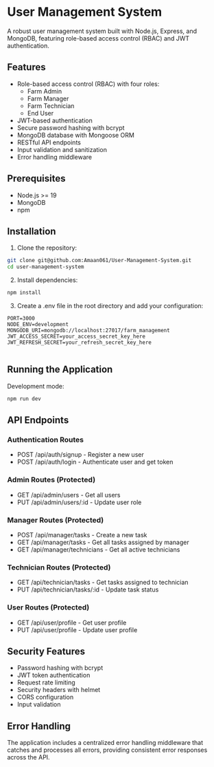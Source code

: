 # User Management System

A robust user management system built with Node.js, Express, and MongoDB, featuring role-based access control (RBAC) and JWT authentication.

## Features

- Role-based access control (RBAC) with four roles:
  - Farm Admin
  - Farm Manager
  - Farm Technician
  - End User
- JWT-based authentication
- Secure password hashing with bcrypt
- MongoDB database with Mongoose ORM
- RESTful API endpoints
- Input validation and sanitization
- Error handling middleware


## Prerequisites

- Node.js >= 19
- MongoDB
- npm 

## Installation

1. Clone the repository:
```bash
git clone git@github.com:Amaan061/User-Management-System.git
cd user-management-system
```

2. Install dependencies:
```bash
npm install
```

3. Create a .env file in the root directory and add your configuration:
```env
PORT=3000
NODE_ENV=development
MONGODB_URI=mongodb://localhost:27017/farm_management
JWT_ACCESS_SECRET=your_access_secret_key_here
JWT_REFRESH_SECRET=your_refresh_secret_key_here


```

## Running the Application

Development mode:
```bash
npm run dev
```


## API Endpoints

### Authentication Routes
- POST /api/auth/signup - Register a new user
- POST /api/auth/login - Authenticate user and get token

### Admin Routes (Protected)
- GET /api/admin/users - Get all users
- PUT /api/admin/users/:id - Update user role

### Manager Routes (Protected)
- POST /api/manager/tasks - Create a new task
- GET /api/manager/tasks - Get all tasks assigned by manager
- GET /api/manager/technicians - Get all active technicians

### Technician Routes (Protected)
- GET /api/technician/tasks - Get tasks assigned to technician
- PUT /api/technician/tasks/:id - Update task status

### User Routes (Protected)
- GET /api/user/profile - Get user profile
- PUT /api/user/profile - Update user profile


## Security Features

- Password hashing with bcrypt
- JWT token authentication
- Request rate limiting
- Security headers with helmet
- CORS configuration
- Input validation

## Error Handling

The application includes a centralized error handling middleware that catches and processes all errors, providing consistent error responses across the API.
